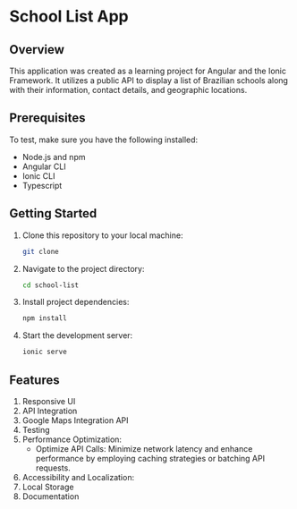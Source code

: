 # School List App

## Overview

This application was created as a learning project for Angular and the Ionic Framework. It utilizes a public API to display a list of Brazilian schools along with their information, contact details, and geographic locations.

## Prerequisites

To test, make sure you have the following installed:

- Node.js and npm
- Angular CLI
- Ionic CLI
- Typescript

## Getting Started
1. Clone this repository to your local machine:

   ```bash
   git clone 
   ```

2. Navigate to the project directory:

   ```bash
   cd school-list
   ```

3. Install project dependencies:
   ```bash
   npm install
   ```
4. Start the development server:
   ```bash
   ionic serve
   ```

## Features
1. Responsive UI
2. API Integration
3. Google Maps Integration API
4. Testing
5. Performance Optimization:
   - Optimize API Calls: Minimize network latency and enhance performance by employing caching strategies or batching API requests.
6. Accessibility and Localization:
7. Local Storage
8. Documentation
